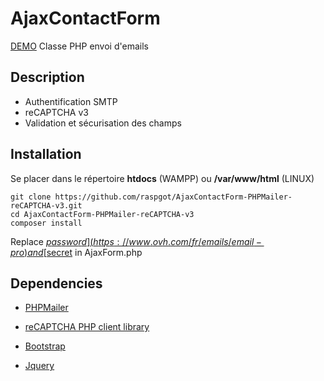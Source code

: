 
# AjaxContactForm

[DEMO](https://dev.raspgot.fr/AjaxContactForm-PHPMailer/)
Classe PHP envoi d'emails

## Description

* Authentification SMTP
* reCAPTCHA v3
* Validation et sécurisation des champs


## Installation

Se placer dans le répertoire **htdocs** (WAMPP) ou **/var/www/html** (LINUX)

```
git clone https://github.com/raspgot/AjaxContactForm-PHPMailer-reCAPTCHA-v3.git
cd AjaxContactForm-PHPMailer-reCAPTCHA-v3
composer install
```

Replace [$password](https://www.ovh.com/fr/emails/email-pro) and [$secret](https://www.google.com/recaptcha) in AjaxForm.php

## Dependencies

* [PHPMailer](https://github.com/PHPMailer/PHPMailer)

* [reCAPTCHA PHP client library](https://github.com/google/recaptcha)

* [Bootstrap](https://getbootstrap.com/)

* [Jquery](https://jquery.com/)